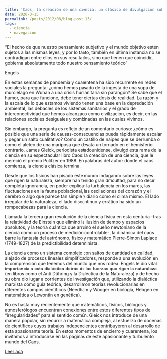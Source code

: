 ```yaml
---
title: 'Caos, la creación de una ciencia: un clásico de divulgación sobre la complejidad del mundo'
date: 2020-3-15
permalink: /posts/2012/08/blog-post-13/
tags:
  - ciencia
  - navegacion
---
```


“El hecho de que nuestro pensamiento subjetivo y el mundo objetivo estén sujetos a las mismas leyes, y por lo tanto, también en última instancia no se contradigan entre ellos en sus resultados, sino que tienen que coincidir, gobierna absolutamente todo nuestro pensamiento teórico”


Engels


En estas semanas de pandemia y cuarentena ha sido recurrente en redes sociales la pregunta: ¿cómo hemos pasado de la ingesta de una sopa de murciélago en Wuhan a una crisis humanitaria sin parangón? Se sabe que el humor, para que funcione, debe tener ciertas dosis de realidad. La razón y la escala de lo que estamos viviendo tienen una base en la depredación ambiental, las debacles de los sistemas sanitarios y el grado de interconectividad que hemos alcanzado como civilización, es decir, en las relaciones sociales desiguales y combinadas en las cuales vivimos.


Sin embargo, la pregunta es reflejo de un comentario curioso: ¿cómo es posible que una serie de causas-consecuencias pueda rápidamente escalar y pegar un salto cualitativo? Como un castillo de naipes que se derrumba o como el aleteo de una mariposa que desata un tornado en el hemisferio contrario. James Gleick, periodista estadounidense, divulgó esta rama de la ciencia en su espectacular libro Caos: la creación de una ciencia, que le mereció el premio Pulitzer en 1988. En palabras del autor: donde el caos comienza, la ciencia clásica termina.


Desde que los físicos han pisado este mundo indagando sobre las leyes que rigen la naturaleza, siempre han tenido gran dificultad, para no decir completa ignorancia, en poder explicar la turbulencia en los mares, las fluctuaciones en la fauna poblacional, las oscilaciones del corazón y el cerebro o algo que parece tan simple y diario como el clima mismo. El lado irregular de la naturaleza, el lado discontinuo y errático ha sido un rompecabezas para la ciencia.


Llamada la tercera gran revolución de la ciencia física en esta centuria -tras la relatividad de Einstein que eliminó la ilusión de tiempo y espacios absolutos, y la teoría cuántica que arruinó el sueño newtoniano de la ciencia como un proceso de medición controlable-, la dinámica del caos barre la fantasía del astrónomo, físico y matemático Pierre-Simon Laplace (1749-1827) de la predictibilidad determinista.


La ciencia como un sistema complejo con saltos de cantidad en calidad, alejado de procesos lineales simplificadores, responde a una evolución en la comprensión que tenemos del mundo que nos rodea. Engels le dio vital importancia a esta dialéctica detrás de las fuerzas que rigen la naturaleza (en libros como el Anti Dühring y la Dialéctica de la Naturaleza) y de hecho su obra dio lugar a corrientes de investigación que, utilizando la dialéctica marxista como guía teórica, desarrollaron teorías revolucionarias en diferentes campos científicos (Needham y Wooger en biología, Hebgen en matemática o Lewontin en genética).


No es hasta muy recientemente que matemáticos, físicos, biólogos y atmosferólogos encuentran conexiones entre estos diferentes tipos de “irregularidades” para el sentido común. Gleick nos introduce de una manera popular, sin recurrir a matemática compleja, al esfuerzo de docenas de científicos cuyos trabajos independientes contribuyeron al desarrollo de esta apasionante teoría. En estos momentos de encierro y cuarentena, los invitamos a introducirse en las páginas de este apasionante y turbulento mundo del Caos.

[Leer acá](https://prensaobrera.com/cultura/caos-la-creacion-de-una-ciencia-un-clasico-de-divulgacion-sobre-la-complejidad-del-mundo)
